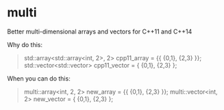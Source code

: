 # multi
Better multi-dimensional arrays and vectors for C++11 and C++14


Why do this:
>    std::array<std::array<int, 2>, 2> cpp11_array = {{ {0,1}, {2,3}  }};
>    std::vector<std::vector<int>> cpp11_vector = { {0,1}, {2,3}  };

When you can do this:
>    multi::array<int, 2, 2> new_array = {{ {0,1}, {2,3} }};
>    multi::vector<int, 2> new_vector = { {0,1}, {2,3}  };

